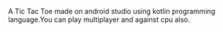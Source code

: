 A Tic Tac Toe made on android studio using kotlin programming language.You can play multiplayer and against cpu also.

